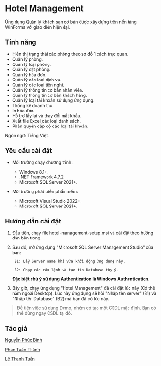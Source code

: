 # Hotel Management

Ứng dụng Quản lý khách sạn cơ bản được xây dựng trên nền tảng WinForms với giao diện hiện đại.

## Tính năng

- Hiển thị trạng thái các phòng theo sơ đồ 1 cách trực quan.
- Quản lý phòng.
- Quản lý loại phòng.
- Quản lý đặt phòng.
- Quản lý hóa đơn.
- Quản lý các loại dịch vụ.
- Quản lý các loại tiện nghi.
- Quản lý thông tin cơ bản nhân viên.
- Quản lý thông tin cơ bản khách hàng.
- Quản lý loại tài khoản sử dụng ứng dụng.
- Thống kê doanh thu.
- In hóa đơn.
- Hỗ trợ lấy lại và thay đổi mất khẩu.
- Xuất file Excel các loại danh sách.
- Phân quyền cấp độ các loại tài khoản.

Ngôn ngữ: Tiếng Việt.

## Yêu cầu cài đặt

- Môi trường chạy chương trình:

   - Windows 8.1+.
   - .NET Framework 4.7.2.
   - Microsoft SQL Server 2021+.

- Môi trường phát triển phần mềm:

   - Microsoft Visual Studio 2022+.
   - Microsoft SQL Server 2021+.

## Hướng dẫn cài đặt

1. Đầu tiên, chạy file hotel-management-setup.msi và cài đặt theo hướng dẫn bên trong.
	
2. Sau đó, mở ứng dụng "Microsoft SQL Server Management Studio" của bạn:
	
    	B1: Lấy Server name khi vừa khởi động ứng dụng này.	
	
    	B2: Chạy các câu lệnh và tạo tên Database tùy ý.
	
    **Đặc biệt chú ý sử dụng Authentication là Windows Authentication.**
	
3. Bây giờ, chạy ứng dụng "Hotel Management" đã cài đặt lúc nãy (Có thể nằm ngoài Desktop). Lúc này ứng dụng sẽ hỏi "Nhập tên server" (B1) và "Nhập tên Database" (B2) mà bạn đã có lúc nãy.

> Để tiện việc sử dụng Demo, nhóm có tạo một CSDL mặc định. Bạn có thể dùng ngay CSDL tại đó.

## Tác giả 
    
[Nguyễn Phúc Bình](https://github.com/leesoonduck3009)

[Phan Tuấn Thành](https://github.com/thanhpt1110)

[Lê Thanh Tuấn](https://github.com/thtuanlegithub)
